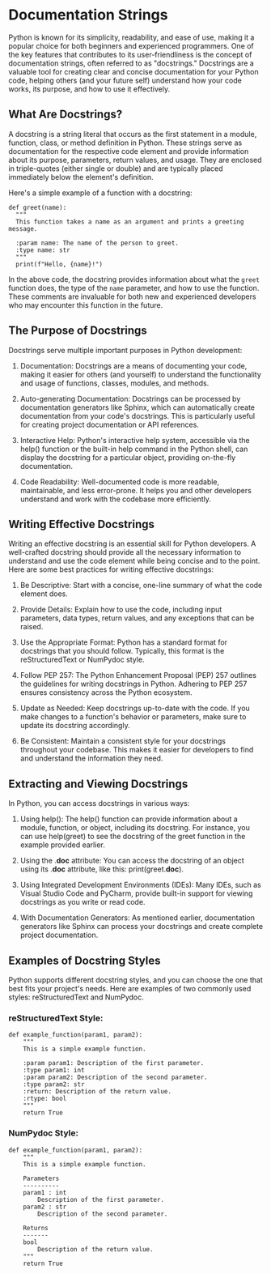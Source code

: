 #  Documentation Strings
Python is known for its simplicity, readability, and ease of use, making it a popular choice for both beginners and experienced programmers.
One of the key features that contributes to its user-friendliness is the concept of documentation strings, often referred to as "docstrings."
Docstrings are a valuable tool for creating clear and concise documentation for your Python code,
helping others (and your future self) understand how your code works, its purpose, and how to use it effectively.

## What Are Docstrings?

A docstring is a string literal that occurs as the first statement in a module, function, class, or method definition in Python.
These strings serve as documentation for the respective code element and provide information about its purpose, parameters, return values, and usage.
They are enclosed in triple-quotes (either single or double) and are typically placed immediately below the element's definition.

Here's a simple example of a function with a docstring:

    def greet(name):
      """
      This function takes a name as an argument and prints a greeting message.
    
      :param name: The name of the person to greet.
      :type name: str
      """
      print(f"Hello, {name}!")


In the above code, the docstring provides information about what the `greet` function does, the type of the `name` parameter, and how to use the function. 
These comments are invaluable for both new and experienced developers who may encounter this function in the future.

## The Purpose of Docstrings

Docstrings serve multiple important purposes in Python development:

1. Documentation: Docstrings are a means of documenting your code, making it easier for others (and yourself) to understand the functionality and usage of functions, 
classes, modules, and methods.

2. Auto-generating Documentation: Docstrings can be processed by documentation generators like Sphinx, which can automatically create documentation from your code's docstrings. 
This is particularly useful for creating project documentation or API references.

3. Interactive Help: Python's interactive help system, accessible via the help() function or the built-in help command in the Python shell, can display the docstring for a particular object, 
providing on-the-fly documentation.

4. Code Readability: Well-documented code is more readable, maintainable, and less error-prone. It helps you and other developers understand and work with the codebase more efficiently.

## Writing Effective Docstrings

Writing an effective docstring is an essential skill for Python developers. A well-crafted docstring should provide all the necessary information to understand and use the code element while being concise and to the point.
Here are some best practices for writing effective docstrings:

1. Be Descriptive: Start with a concise, one-line summary of what the code element does.

2. Provide Details: Explain how to use the code, including input parameters, data types, return values, and any exceptions that can be raised.

3. Use the Appropriate Format: Python has a standard format for docstrings that you should follow. Typically, this format is the reStructuredText or NumPydoc style.

4. Follow PEP 257: The Python Enhancement Proposal (PEP) 257 outlines the guidelines for writing docstrings in Python. Adhering to PEP 257 ensures consistency across the Python ecosystem.

5. Update as Needed: Keep docstrings up-to-date with the code. If you make changes to a function's behavior or parameters, make sure to update its docstring accordingly.

6. Be Consistent: Maintain a consistent style for your docstrings throughout your codebase. This makes it easier for developers to find and understand the information they need.

## Extracting and Viewing Docstrings

In Python, you can access docstrings in various ways:

1. Using help(): The help() function can provide information about a module, function, or object, including its docstring. For instance, you can use help(greet) to see the docstring of the greet function in the example provided earlier.

2. Using the .__doc__ attribute: You can access the docstring of an object using its .__doc__ attribute, like this: print(greet.__doc__).

3. Using Integrated Development Environments (IDEs): Many IDEs, such as Visual Studio Code and PyCharm, provide built-in support for viewing docstrings as you write or read code.

4. With Documentation Generators: As mentioned earlier, documentation generators like Sphinx can process your docstrings and create complete project documentation.

## Examples of Docstring Styles

Python supports different docstring styles, and you can choose the one that best fits your project's needs. Here are examples of two commonly used styles: reStructuredText and NumPydoc.

### reStructuredText Style:


	def example_function(param1, param2):
	    """
	    This is a simple example function.

	    :param param1: Description of the first parameter.
	    :type param1: int
	    :param param2: Description of the second parameter.
	    :type param2: str
	    :return: Description of the return value.
	    :rtype: bool
	    """
	    return True

### NumPydoc Style:

	def example_function(param1, param2):
	    """
	    This is a simple example function.

	    Parameters
	    ----------
	    param1 : int
	        Description of the first parameter.
	    param2 : str
	        Description of the second parameter.

	    Returns
	    -------
	    bool
	        Description of the return value.
	    """
	    return True



